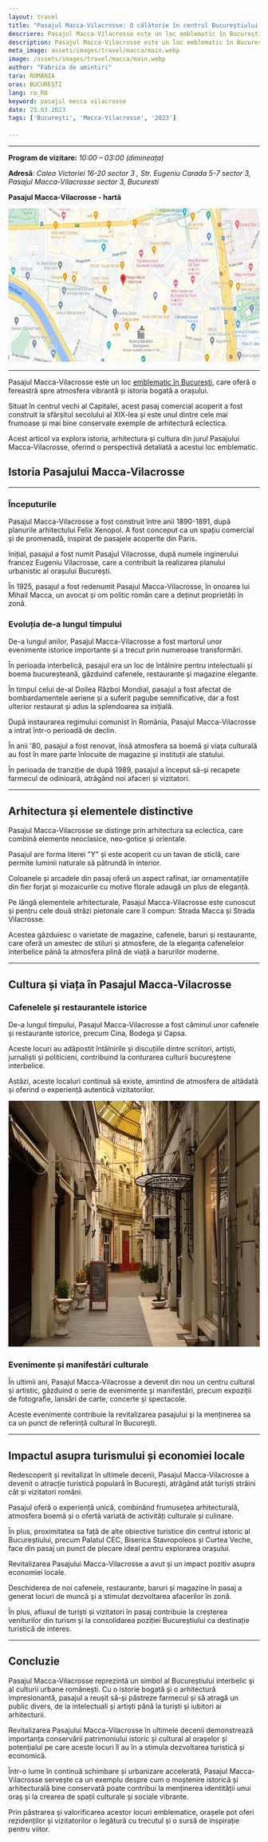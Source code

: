 ```yaml
---
layout: travel
title: "Pasajul Macca-Vilacrosse: O călătorie în centrul Bucureștiului interbelic"
descriere: Pasajul Macca-Vilacrosse este un loc emblematic în București, care oferă o fereastră spre atmosfera vibrantă și istoria bogată a orașului..  
description: Pasajul Macca-Vilacrosse este un loc emblematic în București, care oferă o fereastră spre atmosfera vibrantă și istoria bogată a orașului.. 
meta_image: assets/images/travel/macca/main.webp 
image: /assets/images/travel/macca/main.webp
author: "Fabrica de amintiri"
tara: ROMÂNIA
oras: BUCUREȘTI
lang: ro_RO
keyword: pasajul mecca vilacrosse
date: 25.03.2023
tags: ['București', 'Mecca-Vilacrosse', '2023']

---
```


---
**Program de vizitare:** _10:00 – 03:00 (dimineața)_

**Adresă**: _Calea Victoriei 16-20 sector 3 , Str. Eugeniu Carada 5-7 sector 3, Pasajul Macca-Vilacrosse sector 3, Bucuresti_

**Pasajul Macca-Vilacrosse - hartă**

<img src="/assets/images/travel/macca/map.webp" width="740" height="307" alt="{{ page.keyword }}">

---


Pasajul Macca-Vilacrosse este un loc [emblematic în București](https://totredus.ro/travel/atractii-turistice-bucuresti/), care oferă o fereastră spre atmosfera vibrantă și istoria bogată a orașului. 

Situat în centrul vechi al Capitalei, acest pasaj comercial acoperit a fost construit la sfârșitul secolului al XIX-lea și este unul dintre cele mai frumoase și mai bine conservate exemple de arhitectură eclectica. 

Acest articol va explora istoria, arhitectura și cultura din jurul Pasajului Macca-Vilacrosse, oferind o perspectivă detaliată a acestui loc emblematic.

## Istoria Pasajului Macca-Vilacrosse
---

### Începuturile

Pasajul Macca-Vilacrosse a fost construit între anii 1890-1891, după planurile arhitectului Felix Xenopol. A fost conceput ca un spațiu comercial și de promenadă, inspirat de pasajele acoperite din Paris. 

Inițial, pasajul a fost numit Pasajul Vilacrosse, după numele inginerului francez Eugeniu Vilacrosse, care a contribuit la realizarea planului urbanistic al orașului București. 

În 1925, pasajul a fost redenumit Pasajul Macca-Vilacrosse, în onoarea lui Mihail Macca, un avocat și om politic român care a deținut proprietăți în zonă.

### Evoluția de-a lungul timpului

De-a lungul anilor, Pasajul Macca-Vilacrosse a fost martorul unor evenimente istorice importante și a trecut prin numeroase transformări. 

În perioada interbelică, pasajul era un loc de întâlnire pentru intelectualii și boema bucureșteană, găzduind cafenele, restaurante și magazine elegante. 

În timpul celui de-al Doilea Război Mondial, pasajul a fost afectat de bombardamentele aeriene și a suferit pagube semnificative, dar a fost ulterior restaurat și adus la splendoarea sa inițială.

După instaurarea regimului comunist în România, Pasajul Macca-Vilacrosse a intrat într-o perioadă de declin. 

În anii '80, pasajul a fost renovat, însă atmosfera sa boemă și viața culturală au fost în mare parte înlocuite de magazine și instituții ale statului.

În perioada de tranziție de după 1989, pasajul a început să-și recapete farmecul de odinioară, atrăgând noi afaceri și vizitatori.

---
## Arhitectura și elementele distinctive
Pasajul Macca-Vilacrosse se distinge prin arhitectura sa eclectica, care combină elemente neoclasice, neo-gotice și orientale. 

Pasajul are forma literei "Y" și este acoperit cu un tavan de sticlă, care permite luminii naturale să pătrundă în interior. 

Coloanele și arcadele din pasaj oferă un aspect rafinat, iar ornamentațiile din fier forjat și mozaicurile cu motive florale adaugă un plus de eleganță.

Pe lângă elementele arhitecturale, Pasajul Macca-Vilacrosse este cunoscut și pentru cele două străzi pietonale care îl compun: Strada Macca și Strada Vilacrosse. 

Acestea găzduiesc o varietate de magazine, cafenele, baruri și restaurante, care oferă un amestec de stiluri și atmosfere, de la eleganța cafenelelor interbelice până la atmosfera plină de viață a barurilor moderne.

---
## Cultura și viața în Pasajul Macca-Vilacrosse

### Cafenelele și restaurantele istorice

De-a lungul timpului, Pasajul Macca-Vilacrosse a fost căminul unor cafenele și restaurante istorice, precum Cina, Bodega și Capsa. 

Aceste locuri au adăpostit întâlnirile și discuțiile dintre scriitori, artiști, jurnaliști și politicieni, contribuind la conturarea culturii bucureștene interbelice. 

Astăzi, aceste localuri continuă să existe, amintind de atmosfera de altădată și oferind o experiență autentică vizitatorilor.

<img src="/assets/images/travel/macca/1.webp" width="740" height="492" alt="{{ page.keyword }}">

### Evenimente și manifestări culturale

În ultimii ani, Pasajul Macca-Vilacrosse a devenit din nou un centru cultural și artistic, găzduind o serie de evenimente și manifestări, precum expoziții de fotografie, lansări de carte, concerte și spectacole. 

Aceste evenimente contribuie la revitalizarea pasajului și la menținerea sa ca un punct de referință cultural în București.

---
## Impactul asupra turismului și economiei locale

Redescoperit și revitalizat în ultimele decenii, Pasajul Macca-Vilacrosse a devenit o atracție turistică populară în București, atrăgând atât turiști străini cât și vizitatori români.

Pasajul oferă o experiență unică, combinând frumusețea arhitecturală, atmosfera boemă și o ofertă variată de activități culturale și culinare. 

În plus, proximitatea sa față de alte obiective turistice din centrul istoric al Bucureștiului, precum Palatul CEC, Biserica Stavropoleos și Curtea Veche, face din pasaj un punct de plecare ideal pentru explorarea orașului.

Revitalizarea Pasajului Macca-Vilacrosse a avut și un impact pozitiv asupra economiei locale. 

Deschiderea de noi cafenele, restaurante, baruri și magazine în pasaj a generat locuri de muncă și a stimulat dezvoltarea afacerilor în zonă. 

În plus, afluxul de turiști și vizitatori în pasaj contribuie la creșterea veniturilor din turism și la consolidarea poziției Bucureștiului ca destinație turistică de interes.

---
## Concluzie
Pasajul Macca-Vilacrosse reprezintă un simbol al Bucureștiului interbelic și al culturii urbane românești. Cu o istorie bogată și o arhitectură impresionantă, pasajul a reușit să-și păstreze farmecul și să atragă un public divers, de la intelectuali și artiști până la turiști și iubitori ai arhitecturii. 

Revitalizarea Pasajului Macca-Vilacrosse în ultimele decenii demonstrează importanța conservării patrimoniului istoric și cultural al orașelor și potențialul pe care aceste locuri îl au în a stimula dezvoltarea turistică și economică.

Într-o lume în continuă schimbare și urbanizare accelerată, Pasajul Macca-Vilacrosse servește ca un exemplu despre cum o moștenire istorică și arhitecturală bine conservată poate contribui la menținerea identității unui oraș și la crearea de spații culturale și sociale vibrante.

Prin păstrarea și valorificarea acestor locuri emblematice, orașele pot oferi rezidenților și vizitatorilor o legătură cu trecutul și o sursă de inspirație pentru viitor.